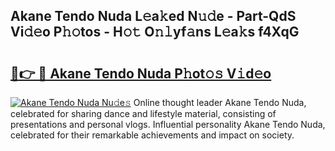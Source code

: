 ## Akane Tendo Nuda L𝚎a𝚔ed N𝚞𝚍e - Part-QdS Vi𝚍𝚎o P𝚑𝚘tos - H𝚘𝚝 O𝚗𝚕yf𝚊ns L𝚎a𝚔s f4XqG

# <h2><a href="http://kfcpkc.oniu.top/?m=Akane+Tendo+Nuda">🔗👉 🔴 Akane Tendo Nuda P𝚑ot𝚘𝚜 V𝚒d𝚎o</a></h2>

[![Akane Tendo Nuda Nu𝚍e𝚜](https://i.imgur.com/0qMVB7G.gif)](http://kfcpkc.oniu.top/?m=Akane+Tendo+Nuda)
Online thought leader Akane Tendo Nuda, celebrated for sharing dance and lifestyle material, consisting of presentations and personal vlogs. Influential personality Akane Tendo Nuda, celebrated for their remarkable achievements and impact on society.  
